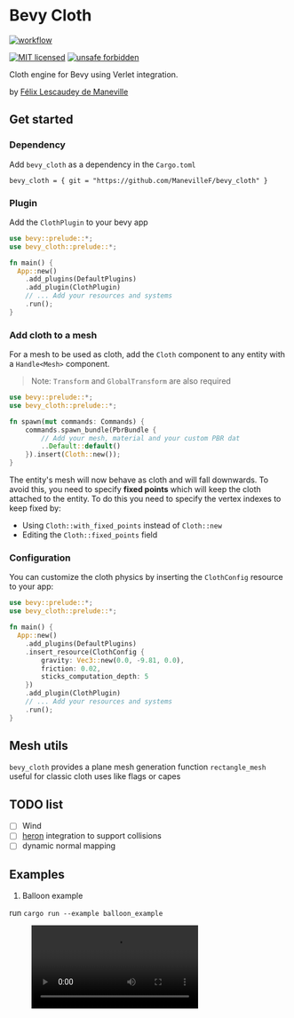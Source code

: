 <!-- cargo-sync-readme start -->

# Bevy Cloth

[![workflow](https://github.com/ManevilleF/bevy_cloth/actions/workflows/rust.yml/badge.svg)](https://github.com/ManevilleF/bevy_cloth/actions/workflows/rust.yml)

[![MIT licensed](https://img.shields.io/badge/license-MIT-blue.svg)](./LICENSE)
[![unsafe forbidden](https://img.shields.io/badge/unsafe-forbidden-success.svg)](https://github.com/rust-secure-code/safety-dance/)

Cloth engine for Bevy using Verlet integration.

by [Félix Lescaudey de Maneville](https://linktree.com/ManevilleF)

## Get started

### Dependency

Add `bevy_cloth` as a dependency in the `Cargo.toml`

`bevy_cloth = { git = "https://github.com/ManevilleF/bevy_cloth" }`

### Plugin

Add the `ClothPlugin` to your bevy app

```rust no_run
use bevy::prelude::*;
use bevy_cloth::prelude::*;

fn main() {
  App::new()
    .add_plugins(DefaultPlugins)
    .add_plugin(ClothPlugin)
    // ... Add your resources and systems
    .run();
}
```

### Add cloth to a mesh

For a mesh to be used as cloth, add the `Cloth` component to any entity with a `Handle<Mesh>` component.

> Note: `Transform` and `GlobalTransform` are also required

```rust
use bevy::prelude::*;
use bevy_cloth::prelude::*;

fn spawn(mut commands: Commands) {
    commands.spawn_bundle(PbrBundle {
        // Add your mesh, material and your custom PBR dat    
        ..Default::default()
    }).insert(Cloth::new());
}
```

The entity's mesh will now behave as cloth and will fall downwards.
To avoid this, you need to specify **fixed points** which will keep the cloth attached to the entity.
To do this you need to specify the vertex indexes to keep fixed by:
- Using `Cloth::with_fixed_points` instead of `Cloth::new`
- Editing the `Cloth::fixed_points` field

### Configuration

You can customize the cloth physics by inserting the `ClothConfig` resource to your app:

```rust no_run
use bevy::prelude::*;
use bevy_cloth::prelude::*;

fn main() {
  App::new()
    .add_plugins(DefaultPlugins)
    .insert_resource(ClothConfig {
        gravity: Vec3::new(0.0, -9.81, 0.0),
        friction: 0.02,
        sticks_computation_depth: 5
    })
    .add_plugin(ClothPlugin)
    // ... Add your resources and systems
    .run();
}
```

## Mesh utils

`bevy_cloth` provides a plane mesh generation function `rectangle_mesh` useful for classic cloth uses like flags or capes


<!-- cargo-sync-readme end -->

## TODO list

- [ ] Wind
- [ ] [heron](https://github.com/jcornaz/heron) integration to support collisions
- [ ] dynamic normal mapping

## Examples

1. Balloon example

run `cargo run --example balloon_example`

<figure class="video_container">
  <video controls="true">
    <source src="docs/balloon_example.mp4" type="video/mp4">
  </video>
</figure>
